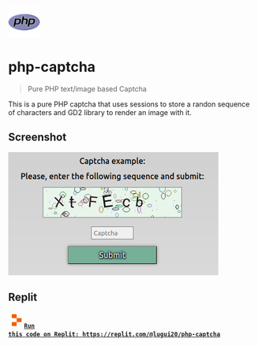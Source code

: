 
<code><img height="64" src="https://raw.githubusercontent.com/github/explore/80688e429a7d4ef2fca1e82350fe8e3517d3494d/topics/php/php.png"/></code> 
#  php-captcha 

> Pure PHP text/image based Captcha

This is a pure PHP captcha that uses sessions to store a randon sequence of characters and GD2 library to render an image with it.

## Screenshot
<code><img src="./Screenshot.png"/></code>

## Replit
<code><span style="font-weight: 800;"><a href="https://replit.com/@lugui20/php-captcha"><svg height="32" viewBox="0 0 32 32" fill="gray" xmlns="http://www.w3.org/2000/svg"><path d="M7 5.5C7 4.67157 7.67157 4 8.5 4H15.5C16.3284 4 17 4.67157 17 5.5V12H8.5C7.67157 12 7 11.3284 7 10.5V5.5Z" fill="#F26207"></path><path d="M17 12H25.5C26.3284 12 27 12.6716 27 13.5V18.5C27 19.3284 26.3284 20 25.5 20H17V12Z" fill="#F26207"></path><path d="M7 21.5C7 20.6716 7.67157 20 8.5 20H17V26.5C17 27.3284 16.3284 28 15.5 28H8.5C7.67157 28 7 27.3284 7 26.5V21.5Z" fill="#F26207"></path></svg>Run this code on Replit: https://replit.com/@lugui20/php-captcha</span></code>
